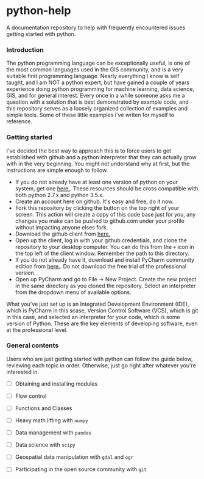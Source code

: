 # python-help
A documentation repository to help with frequently encountered issues getting started with python.

### Introduction

The python programming language can be exceptionally useful, is one of the most common languages used in the GIS community, and is a very suitable first programming language. Nearly everything I know is self taught, and I am NOT a python expert, but have gained a couple of years experience doing python programming for machine learning, data science, GIS, and for general interest. Every once in a while someone asks me a question with a solution that is best demonstrated by example code, and this repository serves as a loosely organized collection of examples and simple tools. Some of these little examples i've writen for myself to reference.

### Getting started

I've decided the best way to approach this is to force users to get established with github
and a python interpreter that they can actually grow with in the very beginning.
You might not understand why at first, but the instructions are simple enough to follow.

* If you do not already have at least one version of python on your system, get one [here.](https://www.python.org/downloads/).
These resources should be cross compatible with both python 2.7.x and python 3.5.x.
* Create an account here on github. It's easy and free, do it now.
* Fork this repository by clicking the button on the top right of your screen. This action will create a copy of this
code base just for you, any changes you make can be pushed to github.com under your profile without impacting anyone elses
fork.
* Download the github client from [here.](https://desktop.github.com/)
* Open up the client, log in with your github credentials, and clone the repository to your desktop computer.
You can do this from the `+` icon in the top left of the client window. Remember the path to this directory.
* If you do not already have it, download and install PyCharm community edition from [here.](https://www.jetbrains.com/pycharm/download/#section=windows).
Do not download the free trial of the professional version.
* Open up PyCharm and go to  File -> New Project. Create the new project in the same directory as you cloned the repository.
Select an interpreter from the dropdown menu of available options.

What you've just set up is an Integrated Development Environment (IDE), which is PyCharm in this scase,
Version Control Software (VCS), which is git in this case, and selected an interpreter for your code,
which is some version of Python. These are the key elements of developing software, even at the professional level.

### General contents

Users who are just getting started with python can follow the guide below, reviewing each topic in order.
Otherwise, just go right after whatever you're interested in.

- [ ] Obtaining and installing modules
- [ ] Flow control
- [ ] Functions and Classes
- [ ] Heavy math lifting with `numpy`
- [ ] Data management with `pandas`
- [ ] Data science with `scipy`
- [ ] Geospatial data manipulation with `gdal` and `ogr`
- [ ] Participating in the open source community with `git`




